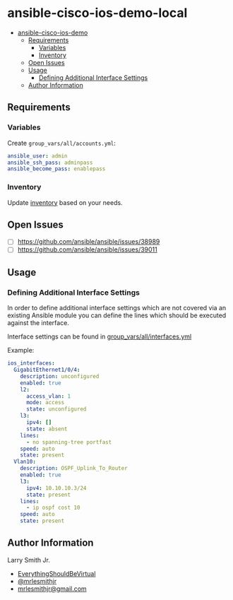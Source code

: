 # ansible-cisco-ios-demo-local

<!-- TOC -->

- [ansible-cisco-ios-demo](#ansible-cisco-ios-demo)
  - [Requirements](#requirements)
    - [Variables](#variables)
    - [Inventory](#inventory)
  - [Open Issues](#open-issues)
  - [Usage](#usage)
    - [Defining Additional Interface Settings](#defining-additional-interface-settings)
  - [Author Information](#author-information)

<!-- /TOC -->

## Requirements

### Variables

Create `group_vars/all/accounts.yml`:

```yaml
ansible_user: admin
ansible_ssh_pass: adminpass
ansible_become_pass: enablepass
```

### Inventory

Update [inventory](hosts.yml) based on your needs.

## Open Issues

- [ ] <https://github.com/ansible/ansible/issues/38989>
- [ ] <https://github.com/ansible/ansible/issues/39011>

## Usage

### Defining Additional Interface Settings

In order to define additional interface settings which are not covered via
an existing Ansible module you can define the lines which should be executed
against the interface.

Interface settings can be found in [group_vars/all/interfaces.yml](group_vars/all/interfaces.yml)

Example:

```yaml
ios_interfaces:
  GigabitEthernet1/0/4:
    description: unconfigured
    enabled: true
    l2:
      access_vlan: 1
      mode: access
      state: unconfigured
    l3:
      ipv4: []
      state: absent
    lines:
      - no spanning-tree portfast
    speed: auto
    state: present
  Vlan10:
    description: OSPF_Uplink_To_Router
    enabled: true
    l3:
      ipv4: 10.10.10.3/24
      state: present
    lines:
      - ip ospf cost 10
    speed: auto
    state: present
```

## Author Information

Larry Smith Jr.

- [EverythingShouldBeVirtual](http://everythingshouldbevirtual.com)
- [@mrlesmithjr](https://twitter.com/mrlesmithjr)
- [mrlesmithjr@gmail.com](mailto:mrlesmithjr@gmail.com)
